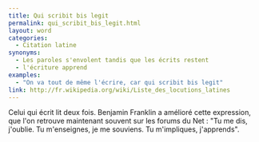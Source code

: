 ```yaml
---
title: Qui scribit bis legit
permalink: qui_scribit_bis_legit.html
layout: word
categories:
  - Citation latine
synonyms:
  - Les paroles s'envolent tandis que les écrits restent
  - l'écriture apprend
examples:
  - "On va tout de même l'écrire, car qui scribit bis legit"
link: http://fr.wikipedia.org/wiki/Liste_des_locutions_latines
---
```


Celui qui écrit lit deux fois.
Benjamin Franklin a amélioré cette expression, que l'on retrouve maintenant souvent sur les forums du Net :
"Tu me dis, j'oublie. Tu m'enseignes, je me souviens. Tu m'impliques, j'apprends".

